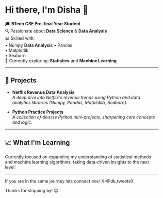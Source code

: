 # Hi there, I'm Disha 👋

🎓 **BTech CSE Pre-final Year Student**  
🔍 Passionate about **Data Science** & **Data Analysis**  
📊 Skilled with:  
• Numpy  **Data Analysis**
• Pandas  
• Matplotlib  
• Seaborn  
🧮 Currently exploring: **Statistics** and **Machine Learning**

---

## 🚀 Projects

- **Netflix Revenue Data Analysis**  
  *A deep dive into Netflix's revenue trends using Python and data analytics libraries (Numpy, Pandas, Matplotlib, Seaborn).*

- **Python Practice Projects**  
  *A collection of diverse Python mini-projects, sharpening core concepts and logic.*

---

## 📈 What I'm Learning

Currently focused on expanding my understanding of statistical methods and machine learning algorithms, taking data-driven insights to the next level!

---
If you are in the same journey lets connect over X-@dk_tweets0

Thanks for stopping by! 😊
